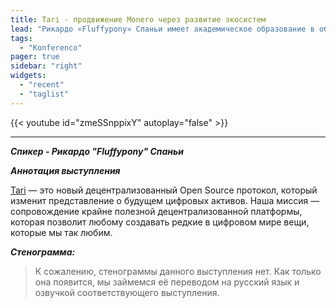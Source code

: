 ```yaml
---
title: Tari - продвижение Monero через развитие экосистем
lead: "Рикардо «Fluffypony» Спаньи имеет академическое образование в области информатики и логистики. Он является членом и ведущим членом Monero Core Team (команды «стюардов» Проекта Monero). В 2017 году Риккардо помог запустить Globee, платёжную систему, позволяющую использовать множество валют, а в 2018 помог основать Tari Labs. Риккардо и его жена проживают рядом с Дорогой садов на побережье Южной Африки, где проводят выходные, выгуливая собак и собирая LEGO."
tags:
  - "Konferenco"
pager: true
sidebar: "right"
widgets:
  - "recent"
  - "taglist"
---
```


{{< youtube id="zmeSSnppixY" autoplay="false" >}}

---

_**Спикер - Рикардо "Fluffypony" Спаньи**_

_**Аннотация выступления**_

[Tari](https://www.tari.com) — это новый децентрализованный Open Source протокол, который изменит представление о будущем цифровых активов. Наша миссия — сопровождение крайне полезной децентрализованной платформы, которая позволит любому создавать редкие в цифровом мире вещи, которые мы так любим.

_**Стенограмма:**_

> К сожалению, стенограммы данного выступления нет. Как только она появится, мы займемся её переводом на русский язык и озвучкой соответствующего выступления.
